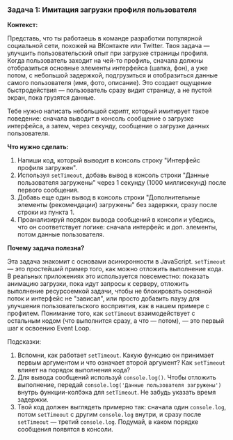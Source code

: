 ### Задача 1: Имитация загрузки профиля пользователя

**Контекст:**

Представь, что ты работаешь в команде разработки популярной социальной сети, похожей на ВКонтакте или Twitter. Твоя задача — улучшить пользовательский опыт при загрузке страницы профиля. Когда пользователь заходит на чей-то профиль, сначала должны отобразиться основные элементы интерфейса (шапка, фон), а уже потом, с небольшой задержкой, подгрузиться и отобразиться данные самого пользователя (имя, фото, описание). Это создает ощущение быстродействия — пользователь сразу видит страницу, а не пустой экран, пока грузятся данные.

Тебе нужно написать небольшой скрипт, который имитирует такое поведение: сначала выводит в консоль сообщение о загрузке интерфейса, а затем, через секунду, сообщение о загрузке данных пользователя.

**Что нужно сделать:**

1. Напиши код, который выводит в консоль строку "Интерфейс профиля загружен".
2. Используя `setTimeout`, добавь вывод в консоль строки "Данные пользователя загружены" через 1 секунду (1000 миллисекунд) после первого сообщения.
3. Добавь еще один вывод в консоль строки "Дополнительные элементы (рекомендации) загружены" без задержки, сразу после строки из пункта 1.
4. Проанализируй порядок вывода сообщений в консоли и убедись, что он соответствует логике: сначала интерфейс и доп. элементы, потом данные пользователя.

**Почему задача полезна?**

Эта задача знакомит с основами асинхронности в JavaScript. `setTimeout` — это простейший пример того, как можно отложить выполнение кода. В реальных приложениях это используется повсеместно: показать анимацию загрузки, пока идут запросы к серверу, отложить выполнение ресурсоемкой задачи, чтобы не блокировать основной поток и интерфейс не "зависал", или просто добавить паузу для улучшения пользовательского восприятия, как в нашем примере с профилем. Понимание того, как `setTimeout` взаимодействует с остальным кодом (что выполнится сразу, а что — потом), — это первый шаг к освоению Event Loop.

Подсказки:

1. Вспомни, как работает `setTimeout`. Какую функцию он принимает первым аргументом и что означает второй аргумент? Как `setTimeout` влияет на порядок выполнения кода?
2. Для вывода сообщений используй `console.log()`. Чтобы отложить выполнение, передай `console.log('Данные пользователя загружены')` внутрь функции-колбэка для `setTimeout`. Не забудь указать время задержки.
3. Твой код должен выглядеть примерно так: сначала один `console.log`, потом `setTimeout` с другим `console.log` внутри, и сразу после `setTimeout` — третий `console.log`. Подумай, в каком порядке сообщения появятся в консоли.

